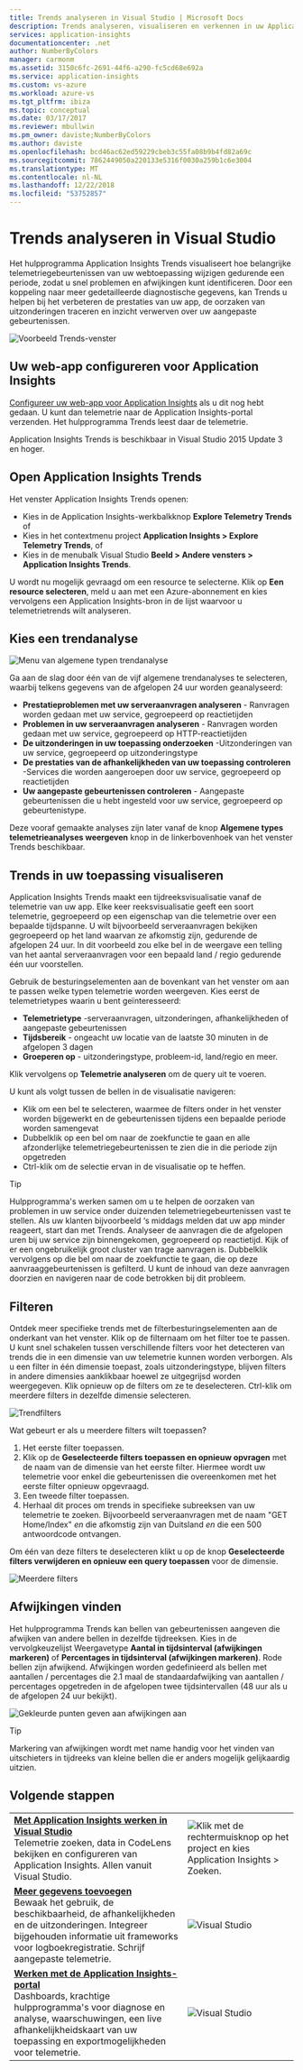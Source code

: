 ```yaml
---
title: Trends analyseren in Visual Studio | Microsoft Docs
description: Trends analyseren, visualiseren en verkennen in uw Application Insights Telemetry in Visual Studio.
services: application-insights
documentationcenter: .net
author: NumberByColors
manager: carmonm
ms.assetid: 3150c6fc-2691-44f6-a290-fc5cd68e692a
ms.service: application-insights
ms.custom: vs-azure
ms.workload: azure-vs
ms.tgt_pltfrm: ibiza
ms.topic: conceptual
ms.date: 03/17/2017
ms.reviewer: mbullwin
ms.pm_owner: daviste;NumberByColors
ms.author: daviste
ms.openlocfilehash: bcd46ac62ed59229cbeb3c55fa08b9b4fd82a69c
ms.sourcegitcommit: 7862449050a220133e5316f0030a259b1c6e3004
ms.translationtype: MT
ms.contentlocale: nl-NL
ms.lasthandoff: 12/22/2018
ms.locfileid: "53752857"
---
```

# <a name="analyzing-trends-in-visual-studio"></a>Trends analyseren in Visual Studio
Het hulpprogramma Application Insights Trends visualiseert hoe belangrijke telemetriegebeurtenissen van uw webtoepassing wijzigen gedurende een periode, zodat u snel problemen en afwijkingen kunt identificeren. Door een koppeling naar meer gedetailleerde diagnostische gegevens, kan Trends u helpen bij het verbeteren de prestaties van uw app, de oorzaken van uitzonderingen traceren en inzicht verwerven over uw aangepaste gebeurtenissen.

![Voorbeeld Trends-venster](./media/app-insights-visual-studio-trends/app-insights-trends-hero-750.png)

## <a name="configure-your-web-app-for-application-insights"></a>Uw web-app configureren voor Application Insights

[Configureer uw web-app voor Application Insights](app-insights-overview.md) als u dit nog hebt gedaan. U kunt dan telemetrie naar de Application Insights-portal verzenden. Het hulpprogramma Trends leest daar de telemetrie.

Application Insights Trends is beschikbaar in Visual Studio 2015 Update 3 en hoger.

## <a name="open-application-insights-trends"></a>Open Application Insights Trends
Het venster Application Insights Trends openen:

* Kies in de Application Insights-werkbalkknop **Explore Telemetry Trends** of
* Kies in het contextmenu project **Application Insights > Explore Telemetry Trends**, of
* Kies in de menubalk Visual Studio **Beeld > Andere vensters > Application Insights Trends**.

U wordt nu mogelijk gevraagd om een resource te selecterne. Klik op **Een resource selecteren**, meld u aan met een Azure-abonnement en kies vervolgens een Application Insights-bron in de lijst waarvoor u telemetrietrends wilt analyseren.

## <a name="choose-a-trend-analysis"></a>Kies een trendanalyse
![Menu van algemene typen trendanalyse](./media/app-insights-visual-studio-trends/app-insights-trends-1-750.png)

Ga aan de slag door één van de vijf algemene trendanalyses te selecteren, waarbij telkens gegevens van de afgelopen 24 uur worden geanalyseerd:

* **Prestatieproblemen met uw serveraanvragen analyseren** - Ranvragen worden gedaan met uw service, gegroepeerd op reactietijden
* **Problemen in uw serveraanvragen analyseren** - Ranvragen worden gedaan met uw service, gegroepeerd op HTTP-reactietijden
* **De uitzonderingen in uw toepassing onderzoeken** -Uitzonderingen van uw service, gegroepeerd op uitzonderingstype
* **De prestaties van de afhankelijkheden van uw toepassing controleren** -Services die worden aangeroepen door uw service, gegroepeerd op reactietijden
* **Uw aangepaste gebeurtenissen controleren** - Aangepaste gebeurtenissen die u hebt ingesteld voor uw service, gegroepeerd op gebeurtenistype.

Deze vooraf gemaakte analyses zijn later vanaf de knop **Algemene types telemetrieanalyses weergeven** knop in de linkerbovenhoek van het venster Trends beschikbaar.

## <a name="visualize-trends-in-your-application"></a>Trends in uw toepassing visualiseren
Application Insights Trends maakt een tijdreeksvisualisatie vanaf de telemetrie van uw app. Elke keer reeksvisualisatie geeft een soort telemetrie, gegroepeerd op een eigenschap van die telemetrie over een bepaalde tijdspanne. U wilt bijvoorbeeld serveraanvragen bekijken gegroepeerd op het land waarvan ze afkomstig zijn, gedurende de afgelopen 24 uur. In dit voorbeeld zou elke bel in de weergave een telling van het aantal serveraanvragen voor een bepaald land / regio gedurende één uur voorstellen.

Gebruik de besturingselementen aan de bovenkant van het venster om aan te passen welke typen telemetrie worden weergeven. Kies eerst de telemetrietypes waarin u bent geïnteresseerd:

* **Telemetrietype** -serveraanvragen, uitzonderingen, afhankelijkheden of aangepaste gebeurtenissen
* **Tijdsbereik** - ongeacht uw locatie van de laatste 30 minuten in de afgelopen 3 dagen
* **Groeperen op** - uitzonderingstype, probleem-id, land/regio en meer.

Klik vervolgens op **Telemetrie analyseren** om de query uit te voeren.

U kunt als volgt tussen de bellen in de visualisatie navigeren:

* Klik om een bel te selecteren, waarmee de filters onder in het venster worden bijgewerkt en de gebeurtenissen tijdens een bepaalde periode worden samengevat
* Dubbelklik op een bel om naar de zoekfunctie te gaan en alle afzonderlijke telemetriegebeurtenissen te zien die in die periode zijn opgetreden
* Ctrl-klik om de selectie ervan in de visualisatie op te heffen.

> [!TIP]
> Hulpprogramma's werken samen om u te helpen de oorzaken van problemen in uw service onder duizenden telemetriegebeurtenissen vast te stellen. Als uw klanten bijvoorbeeld ‘s middags melden dat uw app minder reageert, start dan met Trends. Analyseer de aanvragen die de afgelopen uren bij uw service zijn binnengekomen, gegroepeerd op reactietijd. Kijk of er een ongebruikelijk groot cluster van trage aanvragen is. Dubbelklik vervolgens op die bel om naar de zoekfunctie te gaan, die op deze aanvraaggebeurtenissen is gefilterd. U kunt de inhoud van deze aanvragen doorzien en navigeren naar de code betrokken bij dit probleem.
> 
> 

## <a name="filter"></a>Filteren
Ontdek meer specifieke trends met de filterbesturingselementen aan de onderkant van het venster. Klik op de filternaam om het filter toe te passen. U kunt snel schakelen tussen verschillende filters voor het detecteren van trends die in een dimensie van uw telemetrie kunnen worden verborgen. Als u een filter in één dimensie toepast, zoals uitzonderingstype, blijven filters in andere dimensies aanklikbaar hoewel ze uitgegrijsd worden weergegeven. Klik opnieuw op de filters om ze te deselecteren. Ctrl-klik om meerdere filters in dezelfde dimensie selecteren.

![Trendfilters](./media/app-insights-visual-studio-trends/TrendsFiltering-750.png)

Wat gebeurt er als u meerdere filters wilt toepassen? 

1. Het eerste filter toepassen. 
2. Klik op de **Geselecteerde filters toepassen en opnieuw opvragen** met de naam van de dimensie van het eerste filter. Hiermee wordt uw telemetrie voor enkel die gebeurtenissen die overeenkomen met het eerste filter opnieuw opgevraagd. 
3. Een tweede filter toepassen. 
4. Herhaal dit proces om trends in specifieke subreeksen van uw telemetrie te zoeken. Bijvoorbeeld serveraanvragen met de naam "GET Home/Index" *en* die afkomstig zijn van Duitsland *en* die een 500 antwoordcode ontvangen. 

Om één van deze filters te deselecteren klikt u op de knop **Geselecteerde filters verwijderen en opnieuw een query toepassen** voor de dimensie.

![Meerdere filters](./media/app-insights-visual-studio-trends/TrendsFiltering2-750.png)

## <a name="find-anomalies"></a>Afwijkingen vinden
Het hulpprogramma Trends kan bellen van gebeurtenissen aangeven die afwijken van andere bellen in dezelfde tijdreeksen. Kies in de vervolgkeuzelijst Weergavetype **Aantal in tijdsinterval (afwijkingen markeren)** of **Percentages in tijdsinterval (afwijkingen markeren)**. Rode bellen zijn afwijkend. Afwijkingen worden gedefinieerd als bellen met aantallen / percentages die 2.1 maal de standaardafwijking van aantallen / percentages opgetreden in de afgelopen twee tijdsintervallen (48 uur als u de afgelopen 24 uur bekijkt).

![Gekleurde punten geven aan afwijkingen aan](./media/app-insights-visual-studio-trends/TrendsAnomalies-750.png)

> [!TIP]
> Markering van afwijkingen wordt met name handig voor het vinden van uitschieters in tijdreeks van kleine bellen die er anders mogelijk gelijkaardig uitzien.  
> 
> 

## <a name="next"></a>Volgende stappen
|  |  |
| --- | --- |
| **[Met Application Insights werken in Visual Studio](app-insights-visual-studio.md)**<br/>Telemetrie zoeken, data in CodeLens bekijken en configureren van Application Insights. Allen vanuit Visual Studio. |![Klik met de rechtermuisknop op het project en kies Application Insights > Zoeken.](./media/app-insights-visual-studio-trends/34.png) |
| **[Meer gegevens toevoegen](../azure-monitor/app/asp-net-more.md)**<br/>Bewaak het gebruik, de beschikbaarheid, de afhankelijkheden en de uitzonderingen. Integreer bijgehouden informatie uit frameworks voor logboekregistratie. Schrijf aangepaste telemetrie. |![Visual Studio](./media/app-insights-visual-studio-trends/64.png) |
| **[Werken met de Application Insights-portal](../azure-monitor/app/app-insights-dashboards.md)**<br/>Dashboards, krachtige hulpprogramma's voor diagnose en analyse, waarschuwingen, een live afhankelijkheidskaart van uw toepassing en exportmogelijkheden voor telemetrie. |![Visual Studio](./media/app-insights-visual-studio-trends/62.png) |

